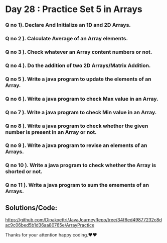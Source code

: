 # Day 28 : Practice Set 5 in Arrays

### Q no 1). Declare And Initialize an 1D and 2D Arrays.
### Q no 2 ). Calculate Average of an Array elements.
### Q no 3 ). Check whatever an Array content numbers or not.
### Q no 4 ). Do the addition of two 2D Arrays/Matrix Addition.
### Q no 5 ). Write a java program to update the elements of an Array.
### Q no 6 ). Write a java program to check Max value in an Array. 
### Q no 7 ). Write a java program to check Min value in an Array.
### Q no 8 ). Write a java program to check whether the given number is present in an Array or not.
### Q no 9 ). Write a java program to revise an elements of an Arrays. 
### Q no 10 ). Write a java program to check whether the Array is shorted or not.
### Q no 11 ). Write a java program to sum the emements of an Arrays.

## Solutions/Code:
https://github.com/Dipakxettri/JavaJourneyRepo/tree/34f6ed49877232c8dac9c06bed5b1d36aa80765e/ArrayPractice

Thanks for your attention happy coding.❤️❤️
